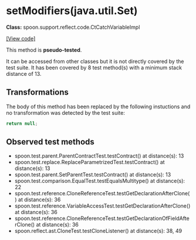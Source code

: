 # setModifiers(java.util.Set)

**Class:** spoon.support.reflect.code.CtCatchVariableImpl

[[View code]](https://github.com/INRIA/spoon/blob/fd878bc71b73fc1da82356eaa6578f760c70f0de/src/main/java//spoon/support/reflect/code/CtCatchVariableImpl.java#L189)

This method is **pseudo-tested**.


It can be accessed from other classes but it is not directly covered by the test suite. 
It has been covered by 8 test method(s) with a minimum stack distance of 13.

## Transformations


The body of this method has been replaced by the following instuctions and no transformation was detected by the test suite:

```Java
return null;
```





## Observed test methods

* spoon.test.parent.ParentContractTest.testContract() at distance(s): 13
* spoon.test.replace.ReplaceParametrizedTest.testContract() at distance(s): 13
* spoon.test.parent.SetParentTest.testContract() at distance(s): 13
* spoon.test.comparison.EqualTest.testEqualsMultitype() at distance(s): 22
* spoon.test.reference.CloneReferenceTest.testGetDeclarationAfterClone() at distance(s): 36
* spoon.test.reference.VariableAccessTest.testGetDeclarationAfterClone() at distance(s): 36
* spoon.test.reference.CloneReferenceTest.testGetDeclarationOfFieldAfterClone() at distance(s): 36
* spoon.reflect.ast.CloneTest.testCloneListener() at distance(s): 38, 49


